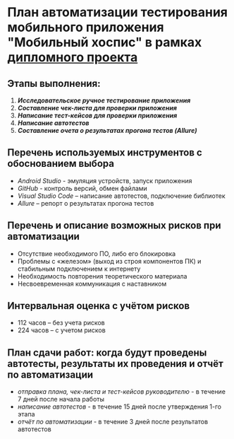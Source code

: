 # **План автоматизации тестирования** мобильного приложения "Мобильный хоспис" в рамках [дипломного проекта](https://github.com/netology-code/qamid-diplom)

## Этапы выполнения:

1. ***Исследовательское ручное тестирование приложения***
2. ***Составление чек-листа для проверки приложения***
3. ***Написание тест-кейсов для проверки приложения***
4. ***Написание автотестов***
5. ***Составление очета о результатах прогона тестов (Allure)***

## Перечень используемых инструментов с обоснованием выбора

* *Android Studio* - эмуляция устройств, запуск приложения
* *GitHub* - контроль версий, обмен файлами
* *Visual Studio Code* – написание автотестов, подключение библиотек
* *Allure* – репорт о результатах прогона тестов

## Перечень и описание возможных рисков при автоматизации 

* Отсутствие необходимого ПО, либо его блокировка
* Проблемы с «железом» (выход из строя компонентов ПК) и стабильным подключением к интернету
* Необходимость повторения теоретического материала
* Несвоевременная коммуникация с наставником

## Интервальная оценка с учётом рисков

* 112 часов – без учета рисков
* 224 часов – с учетом рисков

## План сдачи работ: когда будут проведены автотесты, результаты их проведения и отчёт по автоматизации

* *отправка плана, чек-листа и тест-кейсов руководителю* - в течение 7 дней после начала работы
* *написание автотестов* - в течение 15 дней после утверждения 1-го этапа
* *отчёт по автоматизации* - в течение 3 дней после результатов автотестов
